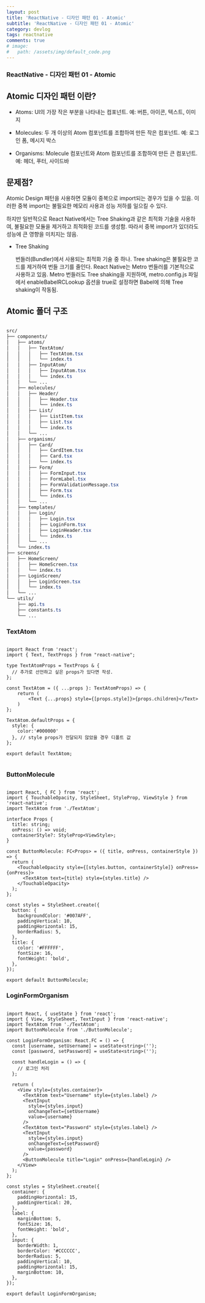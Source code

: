 ```yaml
---
layout: post
title: 'ReactNative - 디자인 패턴 01 - Atomic'
subtitle: 'ReactNative - 디자인 패턴 01 - Atomic'
category: devlog
tags: reactnative
comments: true
# image: 
#   path: /assets/img/default_code.png
---
```


### ReactNative - 디자인 패턴 01 - Atomic

## Atomic 디자인 패턴 이란?

- Atoms: UI의 가장 작은 부분을 나타내는 컴포넌트. 예: 버튼, 아이콘, 텍스트, 이미지

- Molecules: 두 개 이상의 Atom 컴포넌트를 조합하여 만든 작은 컴포넌트. 예: 로그인 폼, 메시지 박스

- Organisms: Molecule 컴포넌트와 Atom 컴포넌트를 조합하여 만든 큰 컴포넌트. 예: 헤더, 푸터, 사이드바


## 문제점?

Atomic Design 패턴을 사용하면 모듈이 중복으로 import되는 경우가 있을 수 있음. 이러한 중복 import는 불필요한 메모리 사용과 성능 저하를 일으킬 수 있다.

하지만 일반적으로 React Native에서는 Tree Shaking과 같은 최적화 기술을 사용하여, 불필요한 모듈을 제거하고 최적화된 코드를 생성함. 따라서 중복 import가 있더라도 성능에 큰 영향을 미치지는 않음.

- Tree Shaking
    
    번들러(Bundler)에서 사용되는 최적화 기술 중 하나. Tree shaking은 불필요한 코드를 제거하여 번들 크기를 줄인다.
    React Native는 Metro 번들러를 기본적으로 사용하고 있음. Metro 번들러도 Tree shaking을 지원하며, metro.config.js 파일에서 enableBabelRCLookup 옵션을 true로 설정하면 Babel에 의해 Tree shaking이 작동됨.



## Atomic 폴더 구조

```css

src/
├── components/
│   ├── atoms/
│   │   ├── TextAtom/
│   │   │   ├── TextAtom.tsx
│   │   │   └── index.ts
│   │   ├── InputAtom/
│   │   │   ├── InputAtom.tsx
│   │   │   └── index.ts
│   │   └── ...
│   ├── molecules/
│   │   ├── Header/
│   │   │   ├── Header.tsx
│   │   │   └── index.ts
│   │   ├── List/
│   │   │   ├── ListItem.tsx
│   │   │   ├── List.tsx
│   │   │   └── index.ts
│   │   └── ...
│   ├── organisms/
│   │   ├── Card/
│   │   │   ├── CardItem.tsx
│   │   │   ├── Card.tsx
│   │   │   └── index.ts
│   │   ├── Form/
│   │   │   ├── FormInput.tsx
│   │   │   ├── FormLabel.tsx
│   │   │   ├── FormValidationMessage.tsx
│   │   │   ├── Form.tsx
│   │   │   └── index.ts
│   │   └── ...
│   ├── templates/
│   │   ├── Login/
│   │   │   ├── Login.tsx
│   │   │   ├── LoginForm.tsx
│   │   │   ├── LoginHeader.tsx
│   │   │   └── index.ts
│   │   └── ...
│   └── index.ts
├── screens/
│   ├── HomeScreen/
│   │   ├── HomeScreen.tsx
│   │   └── index.ts
│   ├── LoginScreen/
│   │   ├── LoginScreen.tsx
│   │   └── index.ts
│   └── ...
└── utils/
    ├── api.ts
    ├── constants.ts
    └── ...


```


### TextAtom

```tsx

import React from 'react';
import { Text, TextProps } from "react-native";

type TextAtomProps = TextProps & {
  // 추가로 선언하고 싶은 props가 있다면 작성.
};

const TextAtom = ({ ...props }: TextAtomProps) => {
    return (
        <Text {...props} style={[props.style]}>{props.children}</Text>
    )
};

TextAtom.defaultProps = {
  style: {
    color:'#000000'
  }, // style props가 전달되지 않았을 경우 디폴트 값
};

export default TextAtom;


```


### ButtonMolecule

```tsx

import React, { FC } from 'react';
import { TouchableOpacity, StyleSheet, StyleProp, ViewStyle } from 'react-native';
import TextAtom from './TextAtom';

interface Props {
  title: string;
  onPress: () => void;
  containerStyle?: StyleProp<ViewStyle>;
}

const ButtonMolecule: FC<Props> = ({ title, onPress, containerStyle }) => {
  return (
    <TouchableOpacity style={[styles.button, containerStyle]} onPress={onPress}>
      <TextAtom text={title} style={styles.title} />
    </TouchableOpacity>
  );
};

const styles = StyleSheet.create({
  button: {
    backgroundColor: '#007AFF',
    paddingVertical: 10,
    paddingHorizontal: 15,
    borderRadius: 5,
  },
  title: {
    color: '#FFFFFF',
    fontSize: 16,
    fontWeight: 'bold',
  },
});

export default ButtonMolecule;

```


### LoginFormOrganism

```tsx

import React, { useState } from 'react';
import { View, StyleSheet, TextInput } from 'react-native';
import TextAtom from './TextAtom';
import ButtonMolecule from './ButtonMolecule';

const LoginFormOrganism: React.FC = () => {
  const [username, setUsername] = useState<string>('');
  const [password, setPassword] = useState<string>('');

  const handleLogin = () => {
    // 로그인 처리
  };

  return (
    <View style={styles.container}>
      <TextAtom text="Username" style={styles.label} />
      <TextInput
        style={styles.input}
        onChangeText={setUsername}
        value={username}
      />
      <TextAtom text="Password" style={styles.label} />
      <TextInput
        style={styles.input}
        onChangeText={setPassword}
        value={password}
      />
      <ButtonMolecule title="Login" onPress={handleLogin} />
    </View>
  );
};

const styles = StyleSheet.create({
  container: {
    paddingHorizontal: 15,
    paddingVertical: 20,
  },
  label: {
    marginBottom: 5,
    fontSize: 16,
    fontWeight: 'bold',
  },
  input: {
    borderWidth: 1,
    borderColor: '#CCCCCC',
    borderRadius: 5,
    paddingVertical: 10,
    paddingHorizontal: 15,
    marginBottom: 10,
  },
});

export default LoginFormOrganism;

```